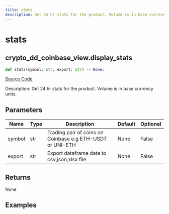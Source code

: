 ```yaml
---
title: stats
description: Get 24 hr stats for the product. Volume is in base currency units.
---
```

# stats

## crypto_dd_coinbase_view.display_stats

```python
def stats(symbol: str, export: str) -> None:
```
[Source Code](https://github.com/OpenBB-finance/OpenBBTerminal/tree/main/openbb_terminal/cryptocurrency/due_diligence/coinbase_view.py#L98)

Description: Get 24 hr stats for the product. Volume is in base currency units.

## Parameters

| Name | Type | Description | Default | Optional |
| ---- | ---- | ----------- | ------- | -------- |
| symbol | str | Trading pair of coins on Coinbase e.g ETH-USDT or UNI-ETH | None | False |
| export | str | Export dataframe data to csv,json,xlsx file | None | False |

## Returns

None

## Examples

